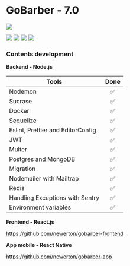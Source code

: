 # GoBarber - 7.0

![](https://hotmart.s3.amazonaws.com/product_contents/5bfd4a97-5e39-4c99-a871-8d3e969769cc/Course_Image01_580x320.jpg)

![](https://img.shields.io/github/stars/newerton/gobarber.svg) ![](https://img.shields.io/github/forks/newerton/gobarber.svg) ![](https://img.shields.io/github/issues/newerton/gobarber.svg) ![](https://img.shields.io/github/license/newerton/gobarber.svg)

### Contents development

**Backend - Node.js**

| Tools                             |        Done        |
| --------------------------------- | :----------------: |
| Nodemon                           | :white_check_mark: |
| Sucrase                           | :white_check_mark: |
| Docker                            | :white_check_mark: |
| Sequelize                         | :white_check_mark: |
| Eslint, Prettier and EditorConfig | :white_check_mark: |
| JWT                               | :white_check_mark: |
| Multer                            | :white_check_mark: |
| Postgres and MongoDB              | :white_check_mark: |
| Migration                         | :white_check_mark: |
| Nodemailer with Mailtrap          | :white_check_mark: |
| Redis                             | :white_check_mark: |
| Handling Exceptions with Sentry   | :white_check_mark: |
| Environment variables             | :white_check_mark: |

**Frontend - React.js**

https://github.com/newerton/gobarber-frontend

**App mobile - React Native**

https://github.com/newerton/gobarber-app
